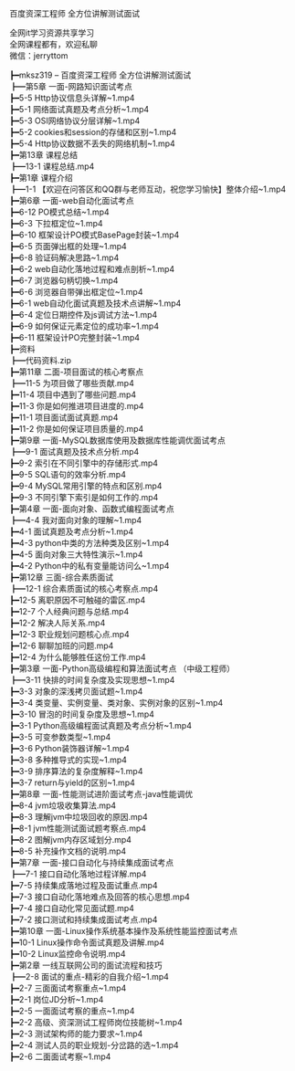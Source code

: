 百度资深工程师 全方位讲解测试面试

全网it学习资源共享学习<br>全网课程都有，欢迎私聊<br>微信：jerryttom<br>

┣━mksz319 – 百度资深工程师 全方位讲解测试面试<br> ┣━第5章 一面-网路知识面试考点<br> ┣━5-5 Http协议信息头详解~1.mp4<br> ┣━5-1 网络面试真题及考点分析~1.mp4<br> ┣━5-3 OSI网络协议分层详解~1.mp4<br> ┣━5-2 cookies和session的存储和区别~1.mp4<br> ┣━5-4 Http协议数据不丢失的网络机制~1.mp4<br> ┣━第13章 课程总结<br> ┣━13-1 课程总结.mp4<br> ┣━第1章 课程介绍<br> ┣━1-1 【欢迎在问答区和QQ群与老师互动，祝您学习愉快】整体介绍~1.mp4<br> ┣━第6章 一面-web自动化面试考点<br> ┣━6-12 PO模式总结~1.mp4<br> ┣━6-3 下拉框定位~1.mp4<br> ┣━6-10 框架设计PO模式BasePage封装~1.mp4<br> ┣━6-5 页面弹出框的处理~1.mp4<br> ┣━6-8 验证码解决思路~1.mp4<br> ┣━6-2 web自动化落地过程和难点剖析~1.mp4<br> ┣━6-7 浏览器句柄切换~1.mp4<br> ┣━6-6 浏览器自带弹出框定位~1.mp4<br> ┣━6-1 web自动化面试真题及技术点讲解~1.mp4<br> ┣━6-4 定位日期控件及js调试方法~1.mp4<br> ┣━6-9 如何保证元素定位的成功率~1.mp4<br> ┣━6-11 框架设计PO完整封装~1.mp4<br> ┣━资料<br> ┣━代码资料.zip<br> ┣━第11章 二面-项目面试的核心考察点<br> ┣━11-5 为项目做了哪些贡献.mp4<br> ┣━11-4 项目中遇到了哪些问题.mp4<br> ┣━11-3 你是如何推进项目进度的.mp4<br> ┣━11-1 项目面试面试真题.mp4<br> ┣━11-2 你是如何保证项目质量的.mp4<br> ┣━第9章 一面-MySQL数据库使用及数据库性能调优面试考点<br> ┣━9-1 面试真题及技术点分析.mp4<br> ┣━9-2 索引在不同引擎中的存储形式.mp4<br> ┣━9-5 SQL语句的效率分析.mp4<br> ┣━9-4 MySQL常用引擎的特点和区别.mp4<br> ┣━9-3 不同引擎下索引是如何工作的.mp4<br> ┣━第4章 一面-面向对象、函数式编程面试考点<br> ┣━4-4 我对面向对象的理解~1.mp4<br> ┣━4-1 面试真题及考点分析~1.mp4<br> ┣━4-3 python中类的方法种类及区别~1.mp4<br> ┣━4-5 面向对象三大特性演示~1.mp4<br> ┣━4-2 Python中的私有变量能访问么~1.mp4<br> ┣━第12章 三面-综合素质面试<br> ┣━12-1 综合素质面试的核心考察点.mp4<br> ┣━12-5 离职原因不可触碰的雷区.mp4<br> ┣━12-7 个人经典问题与总结.mp4<br> ┣━12-2 解决人际关系.mp4<br> ┣━12-3 职业规划问题核心点.mp4<br> ┣━12-6 聊聊加班的问题.mp4<br> ┣━12-4 为什么能够胜任这份工作.mp4<br> ┣━第3章 一面-Python高级编程和算法面试考点 （中级工程师）<br> ┣━3-11 快排的时间复杂度及实现思想~1.mp4<br> ┣━3-3 对象的深浅拷贝面试题~1.mp4<br> ┣━3-4 类变量、实例变量、类对象、实例对象的区别~1.mp4<br> ┣━3-10 冒泡的时间复杂度及思想~1.mp4<br> ┣━3-1 Python高级编程面试真题及考点分析~1.mp4<br> ┣━3-5 可变参数类型~1.mp4<br> ┣━3-6 Python装饰器详解~1.mp4<br> ┣━3-8 多种推导式的实现~1.mp4<br> ┣━3-9 排序算法的复杂度解释~1.mp4<br> ┣━3-7 return与yield的区别~1.mp4<br> ┣━第8章 一面-性能测试进阶面试考点-java性能调优<br> ┣━8-4 jvm垃圾收集算法.mp4<br> ┣━8-3 理解jvm中垃圾回收的原因.mp4<br> ┣━8-1 jvm性能测试面试题考察点.mp4<br> ┣━8-2 图解jvm内存区域划分.mp4<br> ┣━8-5 补充操作文档的说明.mp4<br> ┣━第7章 一面-接口自动化与持续集成面试考点<br> ┣━7-1 接口自动化落地过程详解.mp4<br> ┣━7-5 持续集成落地过程及面试重点.mp4<br> ┣━7-3 接口自动化落地难点及回答的核心思想.mp4<br> ┣━7-4 接口自动化常见面试题.mp4<br> ┣━7-2 接口测试和持续集成面试考点.mp4<br> ┣━第10章 一面-Linux操作系统基本操作及系统性能监控面试考点<br> ┣━10-1 Linux操作命令面试真题及讲解.mp4<br> ┣━10-2 Linux监控命令说明.mp4<br> ┣━第2章 一线互联网公司的面试流程和技巧<br> ┣━2-8 面试的重点-精彩的自我介绍~1.mp4<br> ┣━2-7 三面面试考察重点~1.mp4<br> ┣━2-1 岗位JD分析~1.mp4<br> ┣━2-5 一面面试考察的重点~1.mp4<br> ┣━2-2 高级、资深测试工程师岗位技能树~1.mp4<br> ┣━2-3 测试架构师的能力要求~1.mp4<br> ┣━2-4 测试人员的职业规划-分岔路的选~1.mp4<br> ┣━2-6 二面面试考察~1.mp4